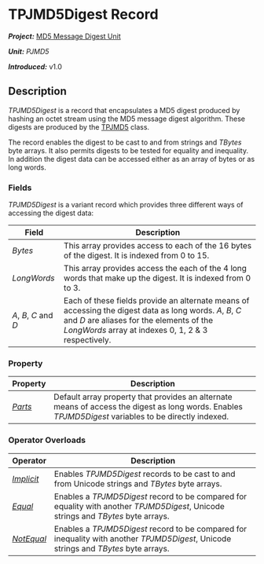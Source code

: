 # TPJMD5Digest Record

***Project:*** [MD5 Message Digest Unit](../API.md)

***Unit:*** _PJMD5_

***Introduced:*** v1.0

## Description

_TPJMD5Digest_ is a record that encapsulates a MD5 digest produced by hashing an octet stream using the MD5 message digest algorithm. These digests are produced by the [TPJMD5](./TPJMD5.md) class.

The record enables the digest to be cast to and from strings and _TBytes_ byte arrays. It also permits digests to be tested for equality and inequality. In addition the digest data can be accessed either as an array of bytes or as long words.

### Fields

_TPJMD5Digest_ is a variant record which provides three different ways of accessing the digest data:

| Field | Description |
|-------|-------------|
| _Bytes_ | This array provides access to each of the 16 bytes of the digest. It is indexed from 0 to 15. |
| _LongWords_ | This array provides access the each of the 4 long words that make up the digest. It is indexed from 0 to 3. |
| _A_, _B_, _C_ and _D_ | Each of these fields provide an alternate means of accessing the digest data as long words. _A_, _B_, _C_ and _D_ are aliases for the elements of the _LongWords_ array at indexes 0, 1, 2 & 3 respectively. |

### Property

| Property | Description |
|----------|-------------|
| [_Parts_](./TPJMD5Digest-Parts.md) | Default array property that provides an alternate means of access the digest as long words. Enables _TPJMD5Digest_ variables to be directly indexed. |

### Operator Overloads

| Operator | Description |
|----------|-------------|
| [_Implicit_](./TPJMD5Digest-Implicit) | Enables _TPJMD5Digest_ records to be cast to and from Unicode strings and _TBytes_ byte arrays. |
| [_Equal_](./TPJMD5Digest-Equal.md) | Enables a _TPJMD5Digest_ record to be compared for equality with another _TPJMD5Digest_, Unicode strings and _TBytes_ byte arrays. |
| [_NotEqual_](./TPJMD5Digest-NotEqual.md) | Enables a _TPJMD5Digest_ record to be compared for inequality with another _TPJMD5Digest_, Unicode strings and _TBytes_ byte arrays. |